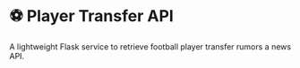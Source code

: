 # ⚽ Player Transfer API

A lightweight Flask service to retrieve football player transfer rumors a news API.

